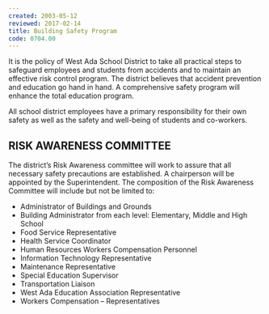 ```yaml
---
created: 2003-05-12
reviewed: 2017-02-14
title: Building Safety Program
code: 0704.00
---
```


It is the policy of West Ada School District to take all practical steps to safeguard employees and students from accidents and to maintain an effective risk control program. The district believes that accident prevention and education go hand in hand. A comprehensive safety program will enhance the total education program.

All school district employees have a primary responsibility for their own safety as well as the safety and well-being of students and co-workers.

## RISK AWARENESS COMMITTEE
The district’s Risk Awareness committee will work to assure that all necessary safety precautions are established. A chairperson will be appointed by the Superintendent. The composition of the Risk Awareness Committee will include but not be limited to:

- Administrator of Buildings and Grounds
- Building Administrator from each level: Elementary, Middle and High School
- Food Service Representative
- Health Service Coordinator
- Human Resources Workers Compensation Personnel
- Information Technology Representative
- Maintenance Representative
- Special Education Supervisor
- Transportation Liaison
- West Ada Education Association Representative
- Workers Compensation – Representatives

